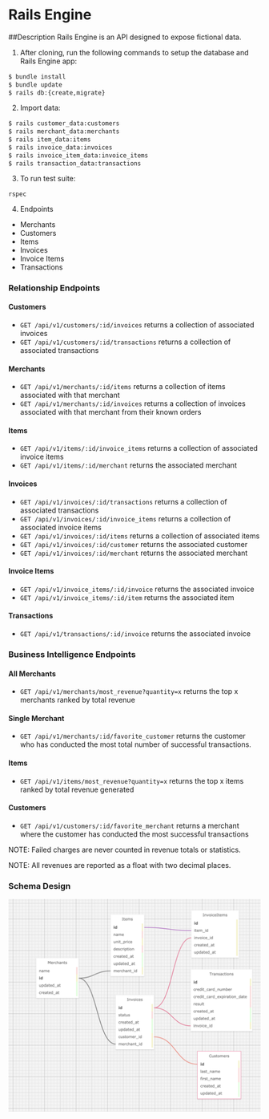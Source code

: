 # Rails Engine

##Description
Rails Engine is an API designed to expose fictional data.

1. After cloning, run the following commands to setup the database and Rails Engine app:
```
$ bundle install
$ bundle update
$ rails db:{create,migrate}
```
2. Import data:
```
$ rails customer_data:customers
$ rails merchant_data:merchants
$ rails item_data:items
$ rails invoice_data:invoices
$ rails invoice_item_data:invoice_items
$ rails transaction_data:transactions
```

3.  To run test suite:
```
rspec
```

4. Endpoints

* Merchants
* Customers
* Items
* Invoices
* Invoice Items
* Transactions

### Relationship Endpoints

#### Customers
* `GET /api/v1/customers/:id/invoices` returns a collection of associated invoices
* `GET /api/v1/customers/:id/transactions` returns a collection of associated transactions

#### Merchants
* `GET /api/v1/merchants/:id/items` returns a collection of items associated with that merchant
* `GET /api/v1/merchants/:id/invoices` returns a collection of invoices associated with that merchant from their known orders

#### Items
* `GET /api/v1/items/:id/invoice_items` returns a collection of associated invoice items
* `GET /api/v1/items/:id/merchant` returns the associated merchant

#### Invoices
* `GET /api/v1/invoices/:id/transactions` returns a collection of associated transactions
* `GET /api/v1/invoices/:id/invoice_items` returns a collection of associated invoice items
* `GET /api/v1/invoices/:id/items` returns a collection of associated items
* `GET /api/v1/invoices/:id/customer` returns the associated customer
* `GET /api/v1/invoices/:id/merchant` returns the associated merchant

#### Invoice Items
* `GET /api/v1/invoice_items/:id/invoice` returns the associated invoice
* `GET /api/v1/invoice_items/:id/item` returns the associated item

#### Transactions
* `GET /api/v1/transactions/:id/invoice` returns the associated invoice

### Business Intelligence Endpoints

#### All Merchants
* `GET /api/v1/merchants/most_revenue?quantity=x` returns the top x merchants ranked by total revenue

#### Single Merchant
* `GET /api/v1/merchants/:id/favorite_customer` returns the customer who has conducted the most total number of successful transactions.
#### Items
* `GET /api/v1/items/most_revenue?quantity=x` returns the top x items ranked by total revenue generated

#### Customers
* `GET /api/v1/customers/:id/favorite_merchant` returns a merchant where the customer has conducted the most successful transactions

NOTE: Failed charges are never counted in revenue totals or statistics.

NOTE: All revenues are reported as a float with two decimal places.

### Schema Design
![image](https://github.com/LainMcGrath/rails_engine/blob/business_logic/db/schema.png)
